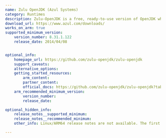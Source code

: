 ```yaml
---
name: Zulu OpenJDK (Azul Systems)
category: Runtimes
description: Zulu-OpenJDK is a free, ready-to-use version of OpenJDK which is the open-source foundation for running Java applications.
download_url: https://www.azul.com/downloads/
works_on_arm: true
supported_minimum_version:
    version_number: 8.31.1.122
    release_date: 2014/04/08


optional_info:
    homepage_url: https://github.com/zulu-openjdk/zulu-openjdk
    support_caveats:
    alternative_options:
    getting_started_resources:
        arm_content:
        partner_content:
        official_docs: https://github.com/zulu-openjdk/zulu-openjdk?tab=readme-ov-file#usage
    arm_recommended_minimum_version:
        version_number:
        release_date:

optional_hidden_info:
    release_notes__supported_minimum:
    release_notes__recommended_minimum:
    other_info: Linux/ARM64 release notes are not available. The first Linux/ARM64 tar is available in version 8.31.1.122.

---
```

